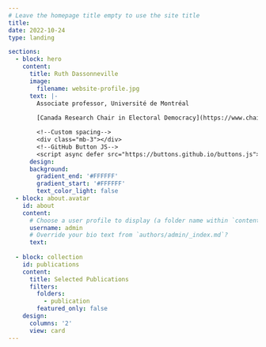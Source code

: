 ```yaml
---
# Leave the homepage title empty to use the site title
title:
date: 2022-10-24
type: landing

sections:
  - block: hero
    content:
      title: Ruth Dassonneville
      image:
        filename: website-profile.jpg
      text: |-
        Associate professor, Université de Montréal  
        
        [Canada Research Chair in Electoral Democracy](https://www.chairedemocratie.com/)

        <!--Custom spacing-->
        <div class="mb-3"></div>
        <!--GitHub Button JS-->
        <script async defer src="https://buttons.github.io/buttons.js"></script>
      design:
      background:
        gradient_end: '#FFFFFF'
        gradient_start: '#FFFFFF'
        text_color_light: false
  - block: about.avatar
    id: about
    content:
      # Choose a user profile to display (a folder name within `content/authors/`)
      username: admin
      # Override your bio text from `authors/admin/_index.md`?
      text:     
      
  - block: collection
    id: publications
    content:
      title: Selected Publications
      filters:
        folders:
          - publication
        featured_only: false
    design:
      columns: '2'
      view: card
---
```

